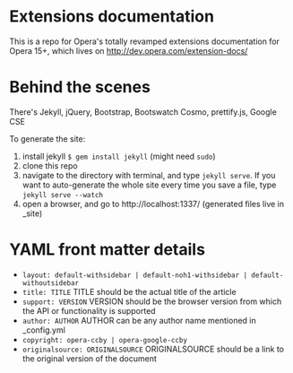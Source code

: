 # Extensions documentation

This is a repo for Opera's totally revamped extensions documentation for Opera 15+, which lives on http://dev.opera.com/extension-docs/

# Behind the scenes

There's Jekyll, jQuery, Bootstrap, Bootswatch Cosmo, prettify.js, Google CSE

To generate the site:

1. install jekyll `$ gem install jekyll` (might need `sudo`)
2. clone this repo
3. navigate to the directory with terminal, and type `jekyll serve`. If you want to auto-generate the whole site every time you save a file, type `jekyll serve --watch`
4. open a browser, and go to http://localhost:1337/ (generated files live in _site)


# YAML front matter details

* `layout: default-withsidebar | default-noh1-withsidebar | default-withoutsidebar`
* `title: TITLE` TITLE should be the actual title of the article
* `support: VERSION` VERSION should be the browser version from which the API or functionality is supported
* `author: AUTHOR` AUTHOR can be any author name mentioned in _config.yml
* `copyright: opera-ccby | opera-google-ccby`
* `originalsource: ORIGINALSOURCE` ORIGINALSOURCE should be a link to the original version of the document